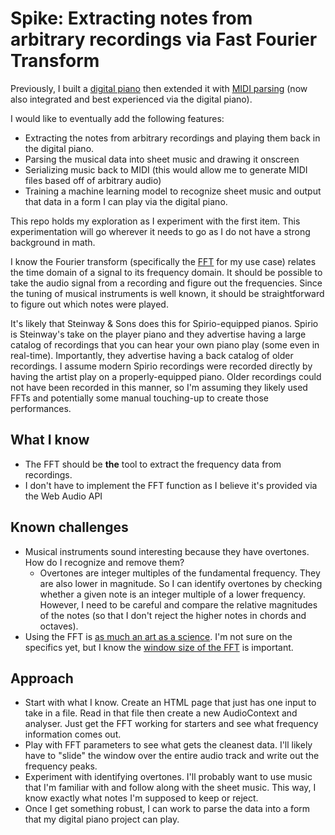 # Spike: Extracting notes from arbitrary recordings via Fast Fourier Transform

Previously, I built a [digital piano](https://github.com/chuynh18/tones-test/) then extended it with [MIDI parsing](https://github.com/chuynh18/midijs) (now also integrated and best experienced via the digital piano).

I would like to eventually add the following features:
* Extracting the notes from arbitrary recordings and playing them back in the digital piano.
* Parsing the musical data into sheet music and drawing it onscreen
* Serializing music back to MIDI (this would allow me to generate MIDI files based off of arbitrary audio)
* Training a machine learning model to recognize sheet music and output that data in a form I can play via the digital piano.

This repo holds my exploration as I experiment with the first item. This experimentation will go wherever it needs to go as I do not have a strong background in math.

I know the Fourier transform (specifically the [FFT](https://en.wikipedia.org/wiki/Fast_Fourier_transform) for my use case) relates the time domain of a signal to its frequency domain. It should be possible to take the audio signal from a recording and figure out the frequencies. Since the tuning of musical instruments is well known, it should be straightforward to figure out which notes were played.

It's likely that Steinway & Sons does this for Spirio-equipped pianos. Spirio is Steinway's take on the player piano and they advertise having a large catalog of recordings that you can hear your own piano play (some even in real-time). Importantly, they advertise having a back catalog of older recordings. I assume modern Spirio recordings were recorded directly by having the artist play on a properly-equipped piano. Older recordings could not have been recorded in this manner, so I'm assuming they likely used FFTs and potentially some manual touching-up to create those performances.

## What I know
* The FFT should be **the** tool to extract the frequency data from recordings.
* I don't have to implement the FFT function as I believe it's provided via the Web Audio API

## Known challenges
* Musical instruments sound interesting because they have overtones. How do I recognize and remove them?
    * Overtones are integer multiples of the fundamental frequency. They are also lower in magnitude. So I can identify overtones by checking whether a given note is an integer multiple of a lower frequency. However, I need to be careful and compare the relative magnitudes of the notes (so that I don't reject the higher notes in chords and octaves).
* Using the FFT is [as much an art as a science](https://download.ni.com/evaluation/pxi/Understanding%20FFTs%20and%20Windowing.pdf). I'm not sure on the specifics yet, but I know the [window size of the FFT](https://developer.mozilla.org/en-US/docs/Web/API/AnalyserNode/fftSize) is important.

## Approach
* Start with what I know. Create an HTML page that just has one input to take in a file. Read in that file then create a new AudioContext and analyser. Just get the FFT working for starters and see what frequency information comes out.
* Play with FFT parameters to see what gets the cleanest data. I'll likely have to "slide" the window over the entire audio track and write out the frequency peaks.
* Experiment with identifying overtones. I'll probably want to use music that I'm familiar with and follow along with the sheet music. This way, I know exactly what notes I'm supposed to keep or reject.
* Once I get something robust, I can work to parse the data into a form that my digital piano project can play.